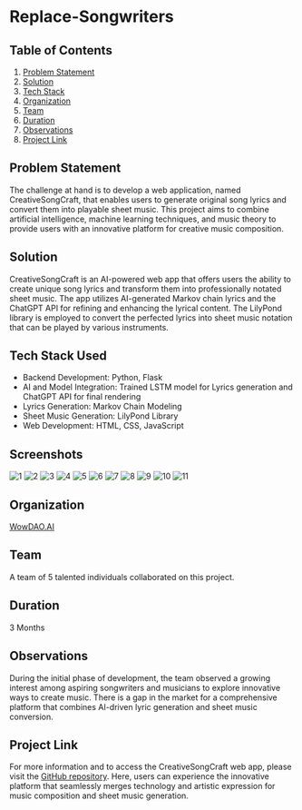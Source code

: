# Replace-Songwriters

## Table of Contents
1. [Problem Statement](#problem-statement)
2. [Solution](#solution)
3. [Tech Stack](#tech-stack)
4. [Organization](#organization)
5. [Team](#team)
6. [Duration](#duration)
7. [Observations](#observations)
8. [Project Link](#project-link)

## Problem Statement
The challenge at hand is to develop a web application, named CreativeSongCraft, that enables users to generate original song lyrics and convert them into playable sheet music. This project aims to combine artificial intelligence, machine learning techniques, and music theory to provide users with an innovative platform for creative music composition.

## Solution
CreativeSongCraft is an AI-powered web app that offers users the ability to create unique song lyrics and transform them into professionally notated sheet music. The app utilizes AI-generated Markov chain lyrics and the ChatGPT API for refining and enhancing the lyrical content. The LilyPond library is employed to convert the perfected lyrics into sheet music notation that can be played by various instruments.

## Tech Stack Used
- Backend Development: Python, Flask
- AI and Model Integration: Trained LSTM model for Lyrics generation and ChatGPT API for final rendering
- Lyrics Generation: Markov Chain Modeling
- Sheet Music Generation: LilyPond Library
- Web Development: HTML, CSS, JavaScript

## Screenshots
![1](https://github.com/heathbrew/Replace-Songwriters/assets/55629425/609ef1a4-8d0c-4a28-814c-0e4a29cf16a1)
![2](https://github.com/heathbrew/Replace-Songwriters/assets/55629425/a58270dc-10be-45dd-9e22-36dcc0f5dddb)
![3](https://github.com/heathbrew/Replace-Songwriters/assets/55629425/1b9f0496-a1cd-4bc5-984b-cf0d4cd1af52)
![4](https://github.com/heathbrew/Replace-Songwriters/assets/55629425/8a336404-45c5-45d8-b1fa-76addcbf210c)
![5](https://github.com/heathbrew/Replace-Songwriters/assets/55629425/b04fd87f-046e-435b-9c16-417d1094a8fc)
![6](https://github.com/heathbrew/Replace-Songwriters/assets/55629425/4f37cf17-e93a-4506-bcd4-e19a996646bb)
![7](https://github.com/heathbrew/Replace-Songwriters/assets/55629425/37508fe6-26e3-4596-8757-d2aea6e9befc)
![8](https://github.com/heathbrew/Replace-Songwriters/assets/55629425/1cae27b4-3bf7-427d-8b77-8745dfe27ee5)
![9](https://github.com/heathbrew/Replace-Songwriters/assets/55629425/0fccfcd2-d052-4b90-b475-ce6a6b0a3a79)
![10](https://github.com/heathbrew/Replace-Songwriters/assets/55629425/81f43f7b-34e4-4905-9395-828d986a9d3a)
![11](https://github.com/heathbrew/Replace-Songwriters/assets/55629425/3be44663-3a55-4872-b2d9-c4451420f86a)




## Organization
[WowDAO.AI](https://wowdao.ai/)

## Team
A team of 5 talented individuals collaborated on this project.

## Duration
3 Months

## Observations
During the initial phase of development, the team observed a growing interest among aspiring songwriters and musicians to explore innovative ways to create music. There is a gap in the market for a comprehensive platform that combines AI-driven lyric generation and sheet music conversion.

## Project Link
For more information and to access the CreativeSongCraft web app, please visit the [GitHub repository](https://github.com/heathbrew/Replace-Songwriters). Here, users can experience the innovative platform that seamlessly merges technology and artistic expression for music composition and sheet music generation.

